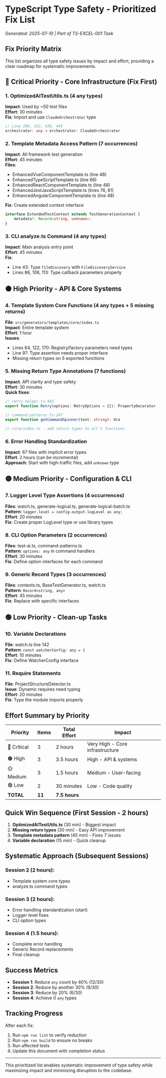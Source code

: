 # TypeScript Type Safety - Prioritized Fix List

*Generated: 2025-07-10 | Part of TS-EXCEL-001 Task*

## Fix Priority Matrix

This list organizes all type safety issues by impact and effort, providing a clear roadmap for systematic improvements.

## 🔴 Critical Priority - Core Infrastructure (Fix First)

### 1. OptimizedAITestUtils.ts (4 any types)
**Impact**: Used by ~50 test files  
**Effort**: 30 minutes  
**Fix**: Import and use `ClaudeOrchestrator` type
```typescript
// Line 298, 332, 439, 445
orchestrator: any → orchestrator: ClaudeOrchestrator
```

### 2. Template Metadata Access Pattern (7 occurrences)
**Impact**: All framework test generation  
**Effort**: 45 minutes  
**Files**: 
- EnhancedVueComponentTemplate.ts (line 48)
- EnhancedTypeScriptTemplate.ts (line 66)
- EnhancedReactComponentTemplate.ts (line 48)
- EnhancedJestJavaScriptTemplate.ts (lines 76, 81)
- EnhancedAngularComponentTemplate.ts (line 48)

**Fix**: Create extended context interface
```typescript
interface ExtendedTestContext extends TestGenerationContext {
    metadata?: Record<string, unknown>;
}
```

### 3. CLI analyze.ts Command (4 any types)
**Impact**: Main analysis entry point  
**Effort**: 45 minutes  
**Fix**: 
- Line 43: Type `fileDiscovery` with `FileDiscoveryService`
- Lines 86, 106, 113: Type callback parameters properly

## 🟠 High Priority - API & Core Systems

### 4. Template System Core Functions (4 any types + 5 missing returns)
**File**: `src/generators/templates/core/index.ts`  
**Impact**: Entire template system  
**Effort**: 1 hour  
**Issues**:
- Lines 64, 122, 170: Registry/factory parameters need types
- Line 97: Type assertion needs proper interface
- Missing return types on 5 exported functions

### 5. Missing Return Type Annotations (7 functions)
**Impact**: API clarity and type safety  
**Effort**: 30 minutes  
**Quick fixes**:
```typescript
// retry-helper.ts:465
export function Retry(options: RetryOptions = {}): PropertyDecorator

// command-patterns.ts:247
export function getCommandSpinner(text: string): Ora

// core/index.ts - add return types to all 5 functions
```

### 6. Error Handling Standardization
**Impact**: 67 files with implicit error types  
**Effort**: 2 hours (can be incremental)  
**Approach**: Start with high-traffic files, add `unknown` type

## 🟡 Medium Priority - Configuration & CLI

### 7. Logger Level Type Assertions (4 occurrences)
**Files**: watch.ts, generate-logical.ts, generate-logical-batch.ts  
**Pattern**: `logger.level = config.output.logLevel as any;`  
**Effort**: 20 minutes  
**Fix**: Create proper LogLevel type or use library types

### 8. CLI Option Parameters (2 occurrences)
**Files**: test-ai.ts, command-patterns.ts  
**Pattern**: `options: any` in command handlers  
**Effort**: 30 minutes  
**Fix**: Define option interfaces for each command

### 9. Generic Record Types (3 occurrences)
**Files**: contexts.ts, BaseTestGenerator.ts, watch.ts  
**Pattern**: `Record<string, any>`  
**Effort**: 45 minutes  
**Fix**: Replace with specific interfaces

## 🟢 Low Priority - Clean-up Tasks

### 10. Variable Declarations
**File**: watch.ts line 142  
**Pattern**: `const watcherConfig: any = {`  
**Effort**: 10 minutes  
**Fix**: Define WatcherConfig interface

### 11. Require Statements
**File**: ProjectStructureDetector.ts  
**Issue**: Dynamic requires need typing  
**Effort**: 20 minutes  
**Fix**: Type the module imports properly

## Effort Summary by Priority

| Priority | Items | Total Effort | Impact |
|----------|-------|--------------|---------|
| 🔴 Critical | 3 | 2 hours | Very High - Core infrastructure |
| 🟠 High | 3 | 3.5 hours | High - API & systems |
| 🟡 Medium | 3 | 1.5 hours | Medium - User-facing |
| 🟢 Low | 2 | 30 minutes | Low - Code quality |
| **TOTAL** | **11** | **7.5 hours** | |

## Quick Win Sequence (First Session - 2 hours)

1. **OptimizedAITestUtils.ts** (30 min) - Biggest impact
2. **Missing return types** (30 min) - Easy API improvement  
3. **Template metadata pattern** (45 min) - Fixes 7 issues
4. **Variable declaration** (15 min) - Quick cleanup

## Systematic Approach (Subsequent Sessions)

### Session 2 (2 hours):
- Template system core types
- analyze.ts command types

### Session 3 (2 hours):
- Error handling standardization (start)
- Logger level fixes
- CLI option types

### Session 4 (1.5 hours):
- Complete error handling
- Generic Record replacements
- Final cleanup

## Success Metrics

- **Session 1**: Reduce `any` count by 40% (12/30)
- **Session 2**: Reduce by another 30% (9/30)  
- **Session 3**: Reduce by 20% (6/30)
- **Session 4**: Achieve 0 `any` types

## Tracking Progress

After each fix:
1. Run `npm run lint` to verify reduction
2. Run `npm run build` to ensure no breaks
3. Run affected tests
4. Update this document with completion status

---

This prioritized list enables systematic improvement of type safety while maximizing impact and minimizing disruption to the codebase.